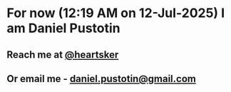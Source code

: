 # For now (12:19 AM on 12-Jul-2025) I am Daniel Pustotin
## Reach me at [@heartsker](https://t.me/heartsker)
## Or email me - daniel.pustotin@gmail.com
